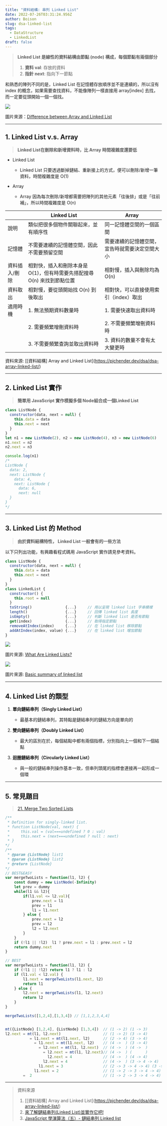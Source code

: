 ```yaml
---
title: "資料結構: 串列 Linked List"
date: 2022-07-26T03:31:24.956Z
author: Boison
slug: dsa-linked-list
tags:
  - DataStructure
  - LinkedList
draft: false
---
```

> **Linked List 是線性的資料結構由節點 (node) 構成，每個節點有兩個部分** 
>
> 1. **資料 val**: 存放的資料
> 2. **指針 next**:  指向下一節點

和熟悉的陣列不同的是，Linked List 在記憶體存放順序並不是連續的，所以沒有 index 的概念，如果需要查找資料，不能像陣列一樣直接用 array\[index] 去找，而一定要從頭開始一個一個找。

![](https://static.studytonight.com/data-structures/images/array-vs-linked-list.png)

圖片來源：[Difference between Array and Linked List](https://www.studytonight.com/data-structures/linked-list-vs-array)

- - -

## 1. Linked List v.s. Array

> **Linked List在刪除和新增資料時，比 Array 時間複雜度還要低**

* Linked List 

  * Linked List 只要透過斷掉鏈結、重新接上的方式，便可以刪除/新增一筆資料，時間複雜度是 O(1)
* Array

  * Array 因為每次刪除/新增都需要把陣列的其他元素「往後排」或是「往前補」，所以時間複雜度是 O(n) 

|         | **Linked List**                           | **Array**               |
| ------- | ----------------------------------------- | ----------------------- |
| 說明      | 類似把很多個物件關聯起來，並有順序性                        | 同一記憶體空間的一個區間            |
| 記憶體     | 不需要連續的記憶體空間，因此不需要預留空間                     | 需要連續的記憶體空間，宣告時就需要決定空間大小 |
| 資料插入/刪除 | 相對快，插入和刪除本身是 O(1)，但有時需要先搭配搜尋 O(n) 來找到節點位置 | 相對慢，插入與刪除均為 O(n)        |
| 資料取出    | 相對慢，要從頭開始找 O(n) 到後取出                      | 相對快，可以直接使用索引（index）取出   |
| 適用時機    | 1. 無法預期資料數量時                              | 1. 需要快速取出資料時            |
|         | 2. 需要頻繁增刪資料時                              | 2. 不需要頻繁增刪資料時           |
|         | 3. 不需要頻繁查詢並取出資料時                          | 3. 資料的數量不會有太大變更時        |

資料來源: \[[資料結構] Array and Linked List](https://pjchender.dev/dsa/dsa-array-linked-list/)

- - -

## 2. Linked List 實作

> **簡單用 JavaScript 實作模擬多個 Node組合成一個Linked List**

```javascript
class ListNode {
  constructor(data, next = null) {
    this.data = data
    this.next = next
  }
}
let n1 = new ListNode(2), n2 = new ListNode(4), n3 = new ListNode(6)
n1.next = n2
n2.next = n3

console.log(n1)
/*
ListNode {
  data: 2,
  next: ListNode {
    data: 4,
    next: ListNode {
      data: 6,
      next: null 
  } 
} 
*/
```

- - -

## 3. Linked List 的 Method

> **由於資料結構特性， Linked List 一般會有的一些方法**

以下只列出功能，有興趣看程式碼用 JavaScript 實作請見參考資料。

```javascript
class ListNode {
  constructor(data, next = null) {
    this.data = data
    this.next = next
  }
}
class LinkedList {
  constructor() {
    this.root = null
  }
  toString()               {...}     // 用以呈現 linked list 字串模樣
  length()                 {...}     // 回傳 linked list 長度
  isEmpty()                {...}     // 判斷 linked list 是否有節點
  get(index)               {...}     // 取得指定節點
  removeAtIndex(index)     {...}     // 在 linked list 移除節點
  addAtIndex(index, value) {...}     // 在 linked list 增加節點
}
```

![](https://miro.medium.com/max/1400/1*v9uMEKfoRPHe1KUlLRH0RA.gif)

圖片來源: [What Are Linked Lists?](https://medium.com/@avinash.sarguru/what-are-linked-lists-ccdc19694b69)

![](https://imgs.developpaper.com/imgs/3314328623-7162b0384de0ae0f_articlex.gif)

圖片來源: [Basic summary of linked list](https://developpaper.com/basic-summary-of-linked-list/)

- - -

## 4. Linked List 的類型

1. **單向鏈結串列（Singly Linked List）**

   * 最基本的鏈結串列，其特點是鏈結串列的鏈結方向是單向的
2. **雙向鏈結串列（Doubly Linked List）**

   * 最大的區別在於，每個結點中都有兩個指標，分別指向上一個和下一個結點
3. **迴圈鏈結串列（Circularly Linked List）**

   * 與一般的鏈結串列操作基本一致，但串列頭尾的指標會連接再一起形成一個環

- - -

## 5. 常見題目

> [21. Merge Two Sorted Lists](https://leetcode.com/problems/merge-two-sorted-lists/)

```javascript
/**
 * Definition for singly-linked list.
 * function ListNode(val, next) {
 *     this.val = (val===undefined ? 0 : val)
 *     this.next = (next===undefined ? null : next)
 * }
*/
/**
 * @param {ListNode} list1
 * @param {ListNode} list2
 * @return {ListNode}
*/
// BEST&EASY
var mergeTwoLists = function(l1, l2) {
    const dummy = new ListNode(-Infinity)
    let prev = dummy
    while(l1 && l2){
        if(l1.val <= l2.val){
            prev.next = l1
            prev = l1
            l1 = l1.next
        } else {
            prev.next = l2
            prev = l2
            l2 = l2.next
        }
    }
    if (!l1 || !l2)  l1 ? prev.next = l1 : prev.next = l2
    return dummy.next
}

// BEST
var mergeTwoLists = function(l1, l2) {
    if (!l1 || !l2) return l1 ? l1 : l2
    if (l1.val < l2.val) {
        l1.next = mergeTwoLists(l1.next, l2)
        return l1
    } else {
        l2.next = mergeTwoLists(l1, l2.next)
        return l2
    }
}

mergeTwoLists([1,2,4],[1,3,4]) // [1,1,2,3,4,4]


mt({ListNode} [1,2,4], {ListNode} [1,3,4])  // (1 -> 2) (1 -> 3)
l2.next = mt(l1, l2.next)                   // (1 -> 2) (3 -> 4)
           = l1.next = mt(l1.next, l2)      // (2 -> 4) (3 -> 4) 
             = l1.next = mt(l1.next, l2)    // (4 ->  ) (3 -> 4) 
               = l2.next = mt(l1, l2.next)  // (4 ->  ) (4 ->  )  
                 = l2.next = mt(l1, l2.next)// (4 ->  ) (      )
                   l2.next = 4              // (4 ->  ) (4 -> 4)
                 l2.next = 4                // (4 ->  ) (3 -> 4 -> 4)
               l1.next = 3                  // (2 -> 3 -> 4 -> 4) (3 -> 4 -> 4)  
             l1.next = 2                    // (1 -> 2 -> 3 -> 4 -> 4) (3 -> 4 -> 4)
        =  2                                // (1 -> 2 -> 3 -> 4 -> 4) (1 -> 1 -> 2 -> 3 -> 4 -> 4)
```

- - -

> 資料來源
>
> 1. [\[資料結構] Array and Linked List](https://pjchender.dev/dsa/dsa-array-linked-list/)
> 2. [來了解鏈結串列(Linked List)並實作它吧!](https://ithelp.ithome.com.tw/articles/10217020?sc=rss.iron)
> 3. [JavaScript 學演算法（五）- 鏈結串列 Linked list](https://chupai.github.io/posts/200427_ds_linkedlist/)